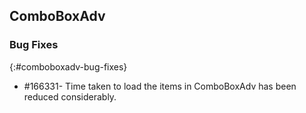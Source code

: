## ComboBoxAdv

### Bug Fixes
{:#comboboxadv-bug-fixes}

* \#166331- Time taken to load the items in ComboBoxAdv has been reduced considerably.